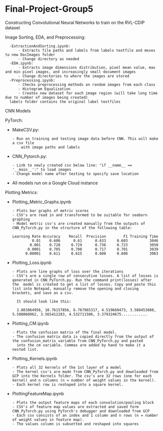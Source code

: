 # Final-Project-Group5
Constructing Convolutional Neural Networks to train on the RVL-CDIP dataset

Image Sorting, EDA, and Preprocessing:
      
      -ExtractionAndSorting.ipynb:
          - Extracts file paths and labels from labels textfile and moves to new DocImages folder
          - Change directory as needed
      -EDA.ipynb:      
          - Extracts image dimensions distribution, pixel mean value, max and min pixel images, and increasingly small document images
          - Change directories to where the images are stored
      -Preprocessing.ipynb:      
          - Checks preprocessing methods on random images from each class
          - Histogram Equalization
          - Creates new dataset for each image region (will take long time due to number of images being created)
      labels folder contains the original label textfiles


CNN Models

PyTorch:
- MakeCSV.py: 

      - Run on training and testing image data before CNN. This will make a csv file
	      with image paths and labels
- CNN_Pytorch.py: 

      - Link to newly created csv below line: "if __name__ == '__main__':" to load images
      - Change model name after testing to specify save location
- All models run on a Google Cloud instance


Plotting Metrics:

- Plotting_Metric_Graphs.ipynb

      - Plots bar graphs of metric scores
      - CSV's are read in and transformed to be suitable for seaborn graphing
      - Model metric csv's are created manually from the outputs of CNN_PyTorch.py in the structure of the following table:
      
      Learning Rate	Accuracy	Recall	Precision	     F1	Training Time
               0.01	   0.606	  0.61	    0.633	  0.603	         3046
              0.001	   0.728	 0.729	    0.736	  0.723	         3050
             0.0001	   0.705	 0.708	    0.717	  0.701	         3039
            0.00001	   0.611	 0.615	    0.608	  0.608          3063

- Plotting_Loss.ipynb

      - Plots are line graphs of loss over the iterations
      - CSV's are a single row of consecutive losses. A list of losses is generated in CNN_PyTorch.py. Run the command print(losses) after the  model is created to get a list of losses. Copy and paste this list into Notepad, manually remove the opening and closing brackets, and save as a csv.
        
        It should look like this:
        
        2.803864956, 10.76157856, 6.767965317, 4.519660473, 3.508453608, 5.588068962, 3.565412283, 4.532711506, 3.379324675............	
        
- Plotting_CM.ipynb

      - Plots the confusion matrix of the final model.
      - The confusion matrix data is copied directly from the output of the confusion_matrix variable from CNN_PyTorch.py and pasted
        into the cm variable. Commas are added by hand to make it a nested list.
        
- Plotting_Kernels.ipynb

      - Plots all 32 kernels of the 1st layer of a model
      - The kernel csv's are made from CNN_PyTorch.py and downloaded from GCP into the Kernels folder. The csv's are 32 rows (one for each kernel) and n columns (n = number of weight values in the kernel).
      - Each kernel row is reshaped into a square kernel.
      
- PlottingFeatureMap.ipynb

      - Plots the output feature maps of each convolution/pooling block
      - CSV's of feature map values are extracted and saved form CNN_PyTorch.py using PyTorch's debugger and downloaded from GCP
      - Each csv consists of an index and 1 column and n rows (n = number of weight values in feature map). 
      - The values column is subsetted and reshaped into squares 

